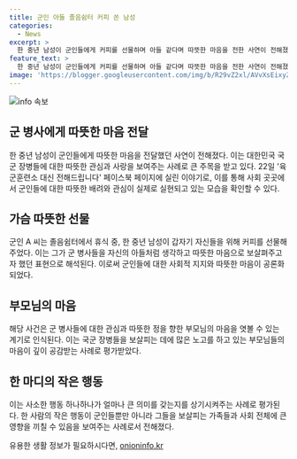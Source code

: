 ```yaml
---
title: 군인 아들 졸음쉼터 커피 쏜 남성
categories:
  - News
excerpt: >
  한 중년 남성이 군인들에게 커피를 선물하며 아들 같다며 따뜻한 마음을 전한 사연이 전해졌다. 육군 장병 A씨는 졸음쉼터에서 휴식 중에 뜻밖의 일이 생겨 글을 올렸는데, 커피를 사준 낯선 아저씨는 제 아들도 입대해 군에 있어서 좋은 마음으로 사드린다며 감동을 전한 것으로 나타났다. A씨는 이에 감사의 말을 전하며, 국군장병의 부모님들에 대한 감사의 인사도 전했다. 해당 이야기는 따뜻한 마음을 전하는 사연으로 큰 주목을 받을 것으로 보인다.
feature_text: >
  한 중년 남성이 군인들에게 커피를 선물하며 아들 같다며 따뜻한 마음을 전한 사연이 전해졌다. 육군 장병 A씨는 졸음쉼터에서 휴식 중에 뜻밖의 일이 생겨 글을 올렸는데, 커피를 사준 낯선 아저씨는 제 아들도 입대해 군에 있어서 좋은 마음으로 사드린다며 감동을 전한 것으로 나타났다. A씨는 이에 감사의 말을 전하며, 국군장병의 부모님들에 대한 감사의 인사도 전했다. 해당 이야기는 따뜻한 마음을 전하는 사연으로 큰 주목을 받을 것으로 보인다.
image: 'https://blogger.googleusercontent.com/img/b/R29vZ2xl/AVvXsEixyZcFfHzMRdzZMjFBmAUKJYCLCGyLL1o632UiGVXcaFdKo_bkvkuCioo0uUKlGfBVcT3P84aROyZIXSBEx3Aw5nCQ3pTgDom1WDC4m8eifvWiAmWEEVb4x6G_l8C0QH225ldMjyaFvpxGEBGNO37VmDTDMHGhJPq73UglMfDca1-0aw/s1600/blogspot.png'
---
```


<p><img src="https://blogger.googleusercontent.com/img/b/R29vZ2xl/AVvXsEixyZcFfHzMRdzZMjFBmAUKJYCLCGyLL1o632UiGVXcaFdKo_bkvkuCioo0uUKlGfBVcT3P84aROyZIXSBEx3Aw5nCQ3pTgDom1WDC4m8eifvWiAmWEEVb4x6G_l8C0QH225ldMjyaFvpxGEBGNO37VmDTDMHGhJPq73UglMfDca1-0aw/s1600/blogspot.png" alt="info 속보" /></p>

<h2 data-ke-size="size26">군 병사에게 따뜻한 마음 전달</h2>

<p data-ke-size="size16">한 중년 남성이 군인들에게 따뜻한 마음을 전달했던 사연이 전해졌다. 이는 대한민국 국군 장병들에 대한 따뜻한 관심과 사랑을 보여주는 사례로 큰 주목을 받고 있다. 22일 '육군훈련소 대신 전해드립니다' 페이스북 페이지에 실린 이야기로, 이를 통해 사회 곳곳에서 군인들에 대한 따뜻한 배려와 관심이 실제로 실현되고 있는 모습을 확인할 수 있다.</p>

<h2 data-ke-size="size26">가슴 따뜻한 선물</h2>

<p data-ke-size="size16">군인 A 씨는 졸음쉼터에서 휴식 중, 한 중년 남성이 갑자기 자신들을 위해 커피를 선물해주었다. 이는 그가 군 병사들을 자신의 아들처럼 생각하고 따뜻한 마음으로 보살펴주고자 했던 표현으로 해석된다. 이로써 군인들에 대한 사회적 지지와 따뜻한 마음이 공론화되었다.</p>

<h2 data-ke-size="size26">부모님의 마음</h2>

<p data-ke-size="size16">해당 사건은 군 병사들에 대한 관심과 따뜻한 정을 향한 부모님의 마음을 엿볼 수 있는 계기로 인식된다. 이는 국군 장병들을 보살피는 데에 많은 노고를 하고 있는 부모님들의 마음이 깊이 공감받는 사례로 평가받았다.</p>

<h2 data-ke-size="size26">한 마디의 작은 행동</h2>

<p data-ke-size="size16">이는 사소한 행동 하나하나가 얼마나 큰 의미를 갖는지를 상기시켜주는 사례로 평가된다. 한 사람의 작은 행동이 군인들뿐만 아니라 그들을 보살피는 가족들과 사회 전체에 큰 영향을 끼칠 수 있음을 보여주는 사례로서 전해졌다.</p>
유용한 생활 정보가 필요하시다면, <a href="https://onioninfo.kr" rel="dofollow">onioninfo.kr</a>


